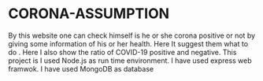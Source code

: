 # CORONA-ASSUMPTION
By this website one can check himself is he or she corona positive or not by giving some information of his or her health. Here It suggest them what to do . Here I also show the ratio of COVID-19 positive and negative. This project is I used Node.js as run time environment. I have used express web framwok. I have used MongoDB as database
